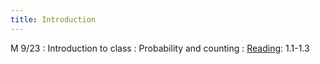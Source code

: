 ```yaml
---
title: Introduction
---
```


M 9/23
: Introduction to class
: Probability and counting
: [Reading](https://drive.google.com/file/d/1VmkAAGOYCTORq1wxSQqy255qLJjTNvBI/view?usp=sharing): 1.1-1.3
